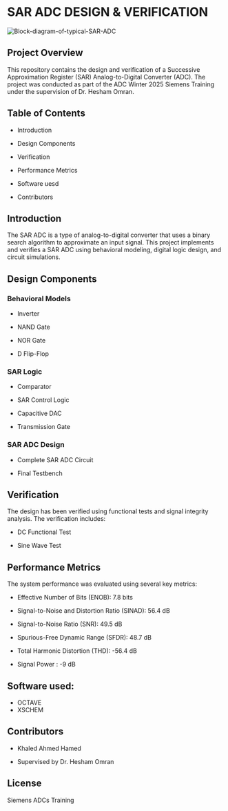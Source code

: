 # SAR ADC DESIGN & VERIFICATION

![Block-diagram-of-typical-SAR-ADC](https://github.com/user-attachments/assets/7b755d1f-1f9b-40cb-8740-53f457f404dc)


## Project Overview

This repository contains the design and verification of a Successive Approximation Register (SAR) Analog-to-Digital Converter (ADC). The project was conducted as part of the ADC Winter 2025 Siemens Training under the supervision of Dr. Hesham Omran.

## Table of Contents

- Introduction

- Design Components

- Verification

- Performance Metrics

- Software uesd

- Contributors

## Introduction

The SAR ADC is a type of analog-to-digital converter that uses a binary search algorithm to approximate an input signal. This project implements and verifies a SAR ADC using behavioral modeling, digital logic design, and circuit simulations.

## Design Components

### Behavioral Models

- Inverter

- NAND Gate

- NOR Gate

- D Flip-Flop

### SAR Logic

- Comparator

- SAR Control Logic

- Capacitive DAC

- Transmission Gate

### SAR ADC Design

- Complete SAR ADC Circuit

- Final Testbench

## Verification

The design has been verified using functional tests and signal integrity analysis. The verification includes:

- DC Functional Test

- Sine Wave Test

## Performance Metrics

The system performance was evaluated using several key metrics:

- Effective Number of Bits (ENOB): 7.8 bits

- Signal-to-Noise and Distortion Ratio (SINAD): 56.4 dB

- Signal-to-Noise Ratio (SNR): 49.5 dB

- Spurious-Free Dynamic Range (SFDR): 48.7 dB

- Total Harmonic Distortion (THD): -56.4 dB

- Signal Power : -9 dB

## Software used:
- OCTAVE
- XSCHEM

## Contributors

- Khaled Ahmed Hamed

- Supervised by Dr. Hesham Omran

## License

Siemens ADCs Training

